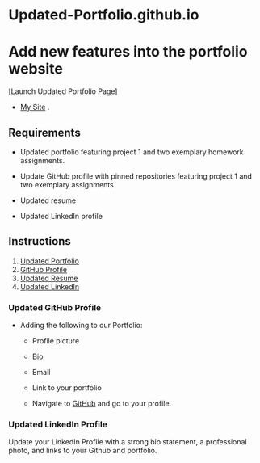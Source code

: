 # Updated-Portfolio.github.io
# Add new features into the portfolio website 
[Launch Updated Portfolio Page]
*  [My Site](https://moesaidi76.github.io/Updated-Portfolio-Page/.) .

## Requirements

* Updated portfolio featuring project 1 and two exemplary homework assignments. 

* Update GitHub profile with pinned repositories featuring project 1 and two exemplary assignments. 

* Updated resume

* Updated LinkedIn profile




## Instructions

1. [Updated Portfolio](#updated-portfolio)
2. [GitHub Profile](#updated-github-profile)
3. [Updated Resume](#updated-resume)
4. [Updated LinkedIn](#updated-linkedin)

### Updated GitHub Profile 

* Adding the following to our Portfolio: 

    * Profile picture

    * Bio

    * Email

    * Link to your portfolio

  * Navigate to [GitHub](https://github.com/) and go to your profile.



### Updated LinkedIn Profile 

Update your LinkedIn Profile with a strong bio statement, a professional photo, and links to your Github and portfolio.


